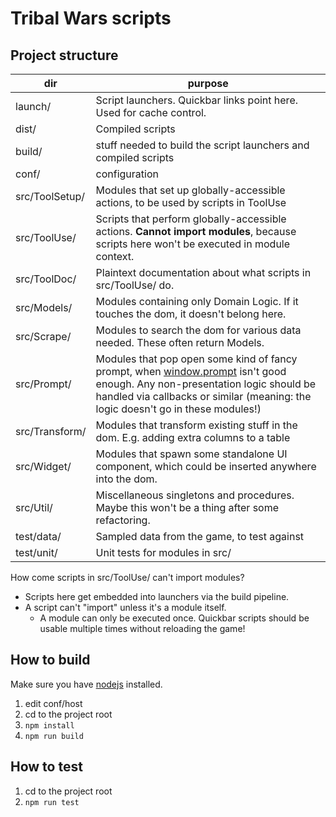 # Tribal Wars scripts

## Project structure
|dir|purpose|
|---|---|
|launch/|Script launchers. Quickbar links point here. Used for cache control.|
|dist/|Compiled scripts|
|build/|stuff needed to build the script launchers and compiled scripts|
|conf/|configuration|
|src/ToolSetup/|Modules that set up globally-accessible actions, to be used by scripts in ToolUse|
|src/ToolUse/|Scripts that perform globally-accessible actions. **Cannot import modules**, because scripts here won't be executed in module context.|
|src/ToolDoc/|Plaintext documentation about what scripts in src/ToolUse/ do.|
|src/Models/|Modules containing only Domain Logic. If it touches the dom, it doesn't belong here.|
|src/Scrape/|Modules to search the dom for various data needed. These often return Models.|
|src/Prompt/|Modules that pop open some kind of fancy prompt, when [window.prompt](https://developer.mozilla.org/en-US/docs/Web/API/Window/prompt) isn't good enough. Any non-presentation logic should be handled via callbacks or similar (meaning: the logic doesn't go in these modules!)|
|src/Transform/|Modules that transform existing stuff in the dom. E.g. adding extra columns to a table|
|src/Widget/|Modules that spawn some standalone UI component, which could be inserted anywhere into the dom.|
|src/Util/|Miscellaneous singletons and procedures. Maybe this won't be a thing after some refactoring. |
|test/data/|Sampled data from the game, to test against|
|test/unit/|Unit tests for modules in src/|

How come scripts in src/ToolUse/ can't import modules?
- Scripts here get embedded into launchers via the build pipeline.
- A script can't "import" unless it's a module itself.
    - A module can only be executed once. Quickbar scripts should be usable multiple times without reloading the game!


## How to build
Make sure you have [nodejs](https://nodejs.org/en/) installed.

1. edit conf/host
2. cd to the project root
3. `npm install`
4. `npm run build`

## How to test
1. cd to the project root
2. `npm run test`

